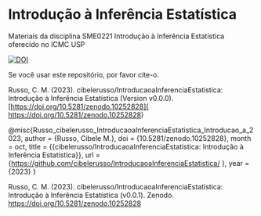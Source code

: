 # Introdução à Inferência Estatística

Materiais da disciplina SME0221 Introdução à Inferência Estatística oferecido no ICMC USP

[![DOI](https://zenodo.org/badge/506418849.svg)](https://doi.org/10.5281/zenodo.10252828)

Se você usar este repositório, por favor cite-o.


Russo, C. M. (2023). cibelerusso/IntroducaoaInferenciaEstatistica: Introdução à Inferência Estatística (Version v0.0.0). [https://doi.org/10.5281/zenodo.10252828]( https://doi.org/10.5281/zenodo.10252828)

@misc{Russo_cibelerusso_IntroducaoaInferenciaEstatistica_Introducao_a_2023,
author = {Russo, Cibele M.},
doi = {10.5281/zenodo.10252828},
month = oct,
title = {{cibelerusso/IntroducaoaInferenciaEstatistica: Introdução à Inferência Estatística}},
url = {https://github.com/cibelerusso/IntroducaoaInferenciaEstatistica/  },
year = {2023}
}


Russo, C. M. (2023). cibelerusso/IntroducaoaInferenciaEstatistica: Introdução à Inferência Estatística (v0.0.1). Zenodo. https://doi.org/10.5281/zenodo.10252828
